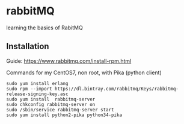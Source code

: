# rabbitMQ
learning the basics of RabitMQ


## Installation

Guide: https://www.rabbitmq.com/install-rpm.html

Commands for my CentOS7, non root, with Pika (python client)
```
sudo yum install erlang
sudo rpm --import https://dl.bintray.com/rabbitmq/Keys/rabbitmq-release-signing-key.asc
sudo yum install  rabbitmq-server
sudo chkconfig rabbitmq-server on
sudo /sbin/service rabbitmq-server start
sudo yum install python2-pika python34-pika

```
